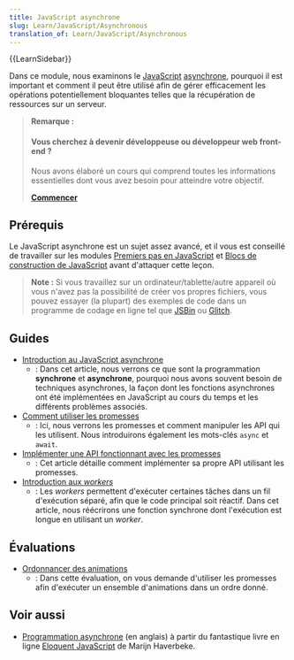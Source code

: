 ```yaml
---
title: JavaScript asynchrone
slug: Learn/JavaScript/Asynchronous
translation_of: Learn/JavaScript/Asynchronous
---
```


{{LearnSidebar}}

Dans ce module, nous examinons le [JavaScript](/fr/docs/Glossary/JavaScript) [asynchrone](/fr/docs/Glossary/Asynchronous), pourquoi il est important et comment il peut être utilisé afin de gérer efficacement les opérations potentiellement bloquantes telles que la récupération de ressources sur un serveur.

> **Remarque :**
>
> #### Vous cherchez à devenir développeuse ou développeur web front-end&nbsp;?
>
> Nous avons élaboré un cours qui comprend toutes les informations essentielles dont vous avez besoin pour atteindre votre objectif.
>
> [**Commencer**](/fr/docs/Learn/Front-end_web_developer)

## Prérequis

Le JavaScript asynchrone est un sujet assez avancé, et il vous est conseillé de travailler sur les modules [Premiers pas en JavaScript](/fr/docs/Learn/JavaScript/First_steps) et [Blocs de construction de JavaScript](/fr/docs/Learn/JavaScript/Building_blocks) avant d'attaquer cette leçon.

> **Note :** Si vous travaillez sur un ordinateur/tablette/autre appareil où vous n'avez pas la possibilité de créer vos propres fichiers, vous pouvez essayer (la plupart) des exemples de code dans un programme de codage en ligne tel que [JSBin](https://jsbin.com/) ou [Glitch](https://glitch.com).

## Guides

- [Introduction au JavaScript asynchrone](/fr/docs/Learn/JavaScript/Asynchronous/Introducing)
  - : Dans cet article, nous verrons ce que sont la programmation **synchrone** et **asynchrone**, pourquoi nous avons souvent besoin de techniques asynchrones, la façon dont les fonctions asynchrones ont été implémentées en JavaScript au cours du temps et les différents problèmes associés.
- [Comment utiliser les promesses](/fr/docs/Learn/JavaScript/Asynchronous/Promises)
  - : Ici, nous verrons les promesses et comment manipuler les API qui les utilisent. Nous introduirons également les mots-clés `async` et `await`.
- [Implémenter une API fonctionnant avec les promesses](/fr/docs/Learn/JavaScript/Asynchronous/Implementing_a_promise-based_API)
  - : Cet article détaille comment implémenter sa propre API utilisant les promesses.
- [Introduction aux <i lang="en">workers</i>](/fr/docs/Learn/JavaScript/Asynchronous/Introducing_workers)
  - : Les <i lang="en">workers</i> permettent d'exécuter certaines tâches dans un fil d'exécution séparé, afin que le code principal soit réactif. Dans cet article, nous réécrirons une fonction synchrone dont l'exécution est longue en utilisant un <i lang="en">worker</i>.

## Évaluations

- [Ordonnancer des animations](/fr/docs/Learn/JavaScript/Asynchronous/Sequencing_animations)
  - : Dans cette évaluation, on vous demande d'utiliser les promesses afin d'exécuter un ensemble d'animations dans un ordre donné.

## Voir aussi

- [Programmation asynchrone](https://eloquentjavascript.net/11_async.html) (en anglais) à partir du fantastique livre en ligne [Eloquent JavaScript](https://eloquentjavascript.net/) de Marijn Haverbeke.
